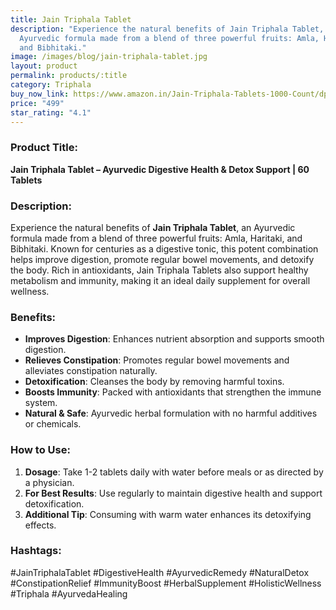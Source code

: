 ```yaml
---
title: Jain Triphala Tablet
description: "Experience the natural benefits of Jain Triphala Tablet, an
  Ayurvedic formula made from a blend of three powerful fruits: Amla, Haritaki,
  and Bibhitaki."
image: /images/blog/jain-triphala-tablet.jpg
layout: product
permalink: products/:title
category: Triphala
buy_now_link: https://www.amazon.in/Jain-Triphala-Tablets-1000-Count/dp/B06Y6L2WZ5/ref=sr_1_29?crid=3AE0V1J1E19HZ&tag=m0150-21
price: "499"
star_rating: "4.1"
---
```

### Product Title:
**Jain Triphala Tablet – Ayurvedic Digestive Health & Detox Support | 60 Tablets**

### Description:
Experience the natural benefits of **Jain Triphala Tablet**, an Ayurvedic formula made from a blend of three powerful fruits: Amla, Haritaki, and Bibhitaki. Known for centuries as a digestive tonic, this potent combination helps improve digestion, promote regular bowel movements, and detoxify the body. Rich in antioxidants, Jain Triphala Tablets also support healthy metabolism and immunity, making it an ideal daily supplement for overall wellness.

### Benefits:
- **Improves Digestion**: Enhances nutrient absorption and supports smooth digestion.
- **Relieves Constipation**: Promotes regular bowel movements and alleviates constipation naturally.
- **Detoxification**: Cleanses the body by removing harmful toxins.
- **Boosts Immunity**: Packed with antioxidants that strengthen the immune system.
- **Natural & Safe**: Ayurvedic herbal formulation with no harmful additives or chemicals.

### How to Use:
1. **Dosage**: Take 1-2 tablets daily with water before meals or as directed by a physician.
2. **For Best Results**: Use regularly to maintain digestive health and support detoxification.
3. **Additional Tip**: Consuming with warm water enhances its detoxifying effects.

### Hashtags:
#JainTriphalaTablet #DigestiveHealth #AyurvedicRemedy #NaturalDetox #ConstipationRelief #ImmunityBoost #HerbalSupplement #HolisticWellness #Triphala #AyurvedaHealing
